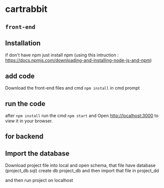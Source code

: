 # cartrabbit
## `front-end`
## Installation
if don't have npm just install npm (using this intruction : https://docs.npmjs.com/downloading-and-installing-node-js-and-npm)

## add code
Download the front-end files and cmd `npm install` in cmd prompt

## run the code
after `npm install` run the cmd `npm start`
and Open [http://localhost:3000](http://localhost:3000) to view it in your browser.



## for backend
## Import the database
Download project file into local and open schema, that file have database (project_db.sql)
create db project_db and then import that file in project_dd

and then run project on localhost
